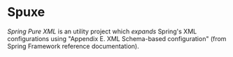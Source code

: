 <!---
vim: textwidth=80:expandtab:shiftwidth=8:tabstop=8
-->
Spuxe
=====

*Spring Pure XML* is an utility project which _expands_ Spring's XML
configurations using "Appendix E. XML Schema-based configuration" (from Spring
Framework reference documentation).
